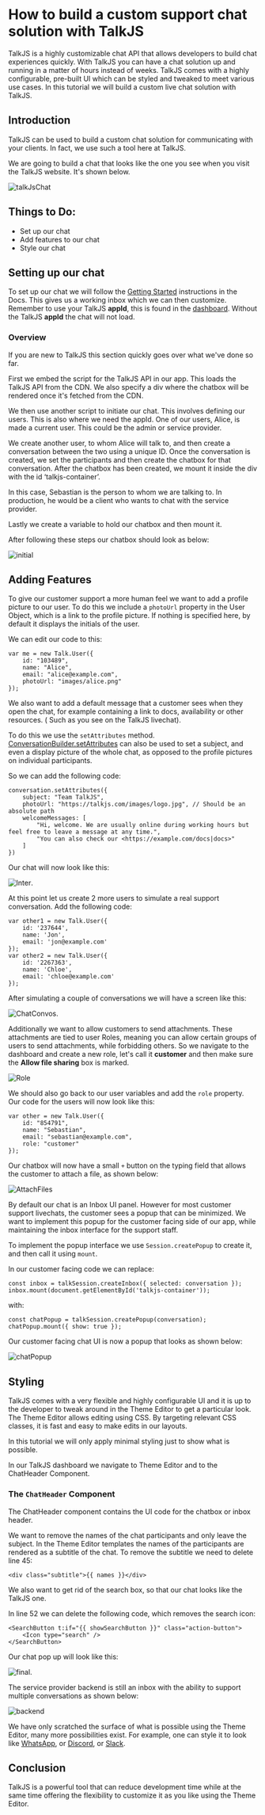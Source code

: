 # How to build a custom support chat solution with TalkJS

TalkJS is a highly customizable chat API that allows developers to build chat experiences quickly. With TalkJS you can have a chat solution up and running in a matter of hours instead of weeks. TalkJS comes with a highly configurable, pre-built UI which can be styled and tweaked to meet various use cases. In this tutorial we will build a custom live chat solution with TalkJS.


## Introduction

TalkJS can be used to build a custom chat solution for communicating with your clients. In fact, we use such a tool here at TalkJS.

We are going to build a chat that looks like the one you see when you visit the TalkJS website. It's shown below.

![talkJsChat](./images/talkjschat.png)

## Things to Do:
- Set up our chat
- Add features to our chat
- Style our chat

## Setting up our chat

To set up our chat we will follow the [Getting Started](https://talkjs.com/docs/Getting_Started/) instructions in the Docs. This gives us a working inbox which we can then customize. Remember to use your TalkJS **appId**, this is found in the [dashboard](https://talkjs.com/dashboard). Without the TalkJS **appId** the chat will not load. 

### Overview
If you are new to TalkJS this section quickly goes over what we've done so far.

First we embed the script for the TalkJS API in our app. This loads the TalkJS API from the CDN. We also specify a div where the chatbox will be rendered once it's fetched from the CDN.

We then use another script to initiate our chat. This involves defining our users. This is also where we need the appId. One of our users, Alice, is made a current user. This could be the admin or service provider.

We create another user, to whom Alice will talk to, and then create a conversation between the two using a unique ID. Once the conversation is created, we set the participants and then create the chatbox for that conversation. After the chatbox has been created, we mount it inside the div with the id ‘talkjs-container’.

In this case, Sebastian is the person to whom we are talking to. In production, he would be a client who wants to chat with the service provider.

Lastly we create a variable to hold our chatbox and then mount it.

After following these steps our chatbox should look as below:

![initial](./images/initial.png)



## Adding Features

To give our customer support a more human feel we want to add a profile picture to our user. To do this we include a `photoUrl` property in the User Object, which is a link to the profile picture. If nothing is specified here, by default it displays the initials of the user.

We can edit our code to this:

```
var me = new Talk.User({
    id: "103489",
    name: "Alice",
    email: "alice@example.com",
    photoUrl: "images/alice.png"
});

```
We also want to add a default message that a customer sees when they open the chat, for example containing a link to docs, availability or other resources. ( Such as you see on the TalkJS livechat). 

To do this we use the `setAttributes` method. [ConversationBuilder.setAttributes](https://talkjs.com/docs/Reference/JavaScript_Chat_SDK/ConversationBuilder/#ConversationBuilder__setAttributes) can also be used to set a subject, and even a display picture of the whole chat, as opposed to the profile pictures on individual participants.

So we can add the following code:

```
conversation.setAttributes({
    subject: "Team TalkJS",
    photoUrl: "https://talkjs.com/images/logo.jpg", // Should be an absolute path
    welcomeMessages: [
        "Hi, welcome. We are usually online during working hours but feel free to leave a message at any time.",
        "You can also check our <https://example.com/docs|docs>" 
    ]
})

```

Our chat will now look like this:

![Inter](images/inter.png).

At this point let us create 2 more users to simulate a real support conversation. Add the following code: 

```
var other1 = new Talk.User({
    id: '237644',
    name: 'Jon',
    email: 'jon@example.com'
});
var other2 = new Talk.User({
    id: '2267363',
    name: 'Chloe',
    email: 'chloe@example.com'
});

```

After simulating a couple of conversations we will have a screen like this:

![ChatConvos](images/chatconvos.png).

Additionally we want to allow customers to send attachments. These attachments are tied to user Roles, meaning you can allow certain groups of users to send attachments, while forbidding others. So we navigate to the dashboard and create a new role, let's call it **customer** and then make sure the **Allow file sharing** box is marked.

![Role](./images/role.png)

We should also go back to our user variables and add the `role` property. Our code for the users will now look like this: 

```
var other = new Talk.User({
    id: "854791",
    name: "Sebastian",
    email: "sebastian@example.com",
    role: "customer"
});

```

Our chatbox will now have a small `+` button on the typing field that allows the customer to attach a file, as shown below:

![AttachFiles](./images/attach.png)

By default our chat is an Inbox UI panel. However for most customer support livechats, the customer sees a popup that can be minimized. We want to implement this popup for the customer facing side of our app, while maintaining the inbox interface for the support staff.

To implement the popup interface we use `Session.createPopup` to create it, and then call it using `mount`.

In our customer facing code we can replace:

```
const inbox = talkSession.createInbox({ selected: conversation });
inbox.mount(document.getElementById('talkjs-container'));
```
with: 

```
const chatPopup = talkSession.createPopup(conversation);
chatPopup.mount({ show: true }); 

```

Our customer facing chat UI is now a popup that looks as shown below:

![chatPopup](images/popup.png)

## Styling
TalkJS comes with a very flexible and highly configurable UI and it is up to the developer to tweak around in the Theme Editor to get a particular look. The Theme Editor allows editing using CSS. By targeting relevant  CSS classes, it is fast and easy to make edits in our layouts.

In this tutorial we will only apply minimal styling just to show what is possible.

In our TalkJS dashboard we navigate to Theme Editor and to the ChatHeader Component. 

### The `ChatHeader` Component

The ChatHeader component contains the UI code for the chatbox or inbox header. 

We want to remove the names of the chat participants and only leave the subject. In the Theme Editor templates the names of the participants are rendered as a subtitle of the chat. To remove the subtitle we need to delete line 45:

```
<div class="subtitle">{{ names }}</div>

```
We also want to get rid of the search box, so that our chat looks like the TalkJS one.

In line 52 we can delete the following code, which removes the search icon:

```
<SearchButton t:if="{{ showSearchButton }}" class="action-button">
    <Icon type="search" />
</SearchButton>
```
Our chat pop up will look like this:

![final](./images/final.png).

The service provider backend is still an inbox with the ability to support multiple conversations as shown below:

![backend](./images/backend.png)

We have only scratched the surface of what is possible using the Theme Editor, many more possibilities exist. For example, one can style it to look like [WhatsApp](https://talkjs.com/resources/how-to-build-a-chat-app-that-looks-like-whatsapp-with-the-talkjs-chat-api/), or [Discord](https://talkjs.com/resources/how-to-create-a-chat-similar-to-discord-with-talkjs/), or [Slack](https://talkjs.com/resources/how-to-create-a-slack-like-chatbox-with-talkjs-themes/).


## Conclusion

TalkJS is a powerful tool that can reduce development time while at the same time offering the flexibility to customize it as you like using the Theme Editor.

